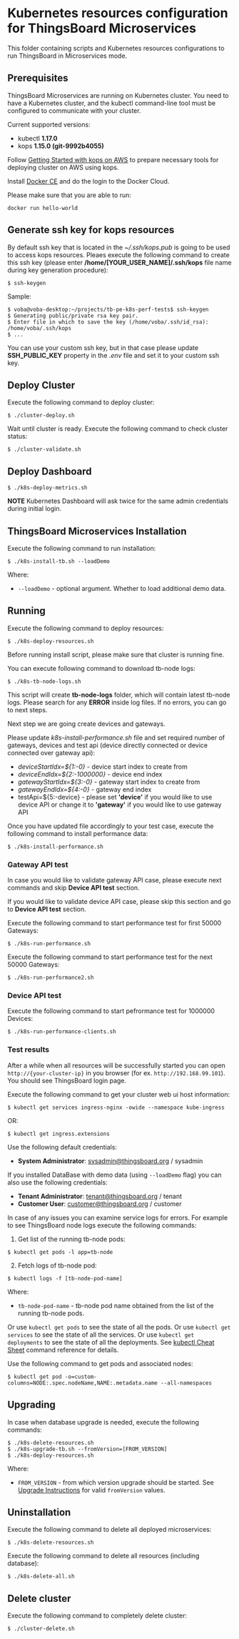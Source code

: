 # Kubernetes resources configuration for ThingsBoard Microservices

This folder containing scripts and Kubernetes resources configurations to run ThingsBoard in Microservices mode.

## Prerequisites

ThingsBoard Microservices are running on Kubernetes cluster.
You need to have a Kubernetes cluster, and the kubectl command-line tool must be configured to communicate with your cluster.

Current supported versions: 

- kubectl **1.17.0**
- kops **1.15.0 (git-9992b4055)**

Follow [Getting Started with kops on AWS](https://github.com/kubernetes/kops/blob/master/docs/getting_started/aws.md)
to prepare necessary tools for deploying cluster on AWS using kops.


Install [Docker CE](https://docs.docker.com/install/) and do the login to the Docker Cloud.

Please make sure that you are able to run:

`
docker run hello-world
`

## Generate ssh key for kops resources

By default ssh key that is located in the *~/.ssh/kops.pub* is going to be used to access kops resources.
Pleaes execute the following command to create this ssh key (please enter **/home/[YOUR_USER_NAME]/.ssh/kops** file name during key generation procedure):

`
$ ssh-keygen
`

Sample:
```
$ voba@voba-desktop:~/projects/tb-pe-k8s-perf-tests$ ssh-keygen 
$ Generating public/private rsa key pair.
$ Enter file in which to save the key (/home/voba/.ssh/id_rsa): /home/voba/.ssh/kops
$ ...
```

You can use your custom ssh key, but in that case please update **SSH_PUBLIC_KEY** property in the *.env* file and set it to your custom ssh key.


## Deploy Cluster

Execute the following command to deploy cluster:

`
$ ./cluster-deploy.sh
`

Wait until cluster is ready. Execute the following command to check cluster status:

`
$ ./cluster-validate.sh
`

## Deploy Dashboard

`
$ ./k8s-deploy-metrics.sh
`

**NOTE** Kubernetes Dashboard will ask twice for the same admin credentials during initial login.


## ThingsBoard Microservices Installation

Execute the following command to run installation:

`
$ ./k8s-install-tb.sh --loadDemo
`

Where:

- `--loadDemo` - optional argument. Whether to load additional demo data.

## Running

Execute the following command to deploy resources:

`
$ ./k8s-deploy-resources.sh
`

Before running install script, please make sure that cluster is running fine.

You can execute following command to download tb-node logs:

`
$ ./k8s-tb-node-logs.sh
`

This script will create **tb-node-logs** folder, which will contain latest tb-node logs. Please search for any **ERROR** inside log files. If no errors, you can go to next steps.

Next step we are going create devices and gateways.

Please update *k8s-install-performance.sh* file and set required number of gateways, devices and test api (device directly connected or device connected over gateway api):
 - *deviceStartIdx=${1:-0}* - device start index to create from
 - *deviceEndIdx=${2:-1000000}* - device end index
 - *gatewayStartIdx=${3:-0}* - gateway start index to create from
 - *gatewayEndIdx=${4:-0}* - gateway end index
 - testApi=${5:-device} - please set **'device'** if you would like to use device API or change it to **'gateway'** if you would like to use gateway API

Once you have updated file accordingly to your test case, execute the following command to install performance data:

`
$ ./k8s-install-performance.sh
`

### Gateway API test

In case you would like to validate gateway API case, please execute next commands and skip **Device API test** section. 

If you would like to validate device API case, please skip this section and go to **Device API test** section.

Execute the following command to start performance test for first 50000 Gateways:

`
$ ./k8s-run-performance.sh
`

Execute the following command to start performance test for the next 50000 Gateways:

`
$ ./k8s-run-performance2.sh
`
### Device API test

Execute the following command to start pefrormance test for 1000000 Devices:

`
$ ./k8s-run-performance-clients.sh
`

### Test results

After a while when all resources will be successfully started you can open `http://{your-cluster-ip}` in you browser (for ex. `http://192.168.99.101`).
You should see ThingsBoard login page.

Execute the following command to get your cluster web ui host information:

`
$ kubectl get services ingress-nginx -owide --namespace kube-ingress
`

OR:

`
$ kubectl get ingress.extensions
`

Use the following default credentials:

- **System Administrator**: sysadmin@thingsboard.org / sysadmin

If you installed DataBase with demo data (using `--loadDemo` flag) you can also use the following credentials:

- **Tenant Administrator**: tenant@thingsboard.org / tenant
- **Customer User**: customer@thingsboard.org / customer

In case of any issues you can examine service logs for errors.
For example to see ThingsBoard node logs execute the following commands:

1) Get list of the running tb-node pods:

`
$ kubectl get pods -l app=tb-node
`

2) Fetch logs of tb-node pod:

`
$ kubectl logs -f [tb-node-pod-name]
`

Where:

- `tb-node-pod-name` - tb-node pod name obtained from the list of the running tb-node pods.

Or use `kubectl get pods` to see the state of all the pods.
Or use `kubectl get services` to see the state of all the services.
Or use `kubectl get deployments` to see the state of all the deployments.
See [kubectl Cheat Sheet](https://kubernetes.io/docs/reference/kubectl/cheatsheet/) command reference for details.

Use the following command to get pods and associated nodes:

`
$ kubectl get pod -o=custom-columns=NODE:.spec.nodeName,NAME:.metadata.name --all-namespaces
`

## Upgrading

In case when database upgrade is needed, execute the following commands:

```
$ ./k8s-delete-resources.sh
$ ./k8s-upgrade-tb.sh --fromVersion=[FROM_VERSION]
$ ./k8s-deploy-resources.sh
```

Where:

- `FROM_VERSION` - from which version upgrade should be started. See [Upgrade Instructions](https://thingsboard.io/docs/user-guide/install/upgrade-instructions) for valid `fromVersion` values.

## Uninstallation

Execute the following command to delete all deployed microservices:

`
$ ./k8s-delete-resources.sh
`

Execute the following command to delete all resources (including database):

`
$ ./k8s-delete-all.sh
`

## Delete cluster

Execute the following command to completely delete cluster:

`
$ ./cluster-delete.sh
`
